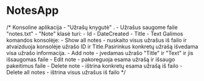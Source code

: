 # NotesApp
/* Konsoline aplikacija - "Užrašų knygutė" . 
       - Užrašus saugome faile "notes.txt"
        - "Note" klasė turi:
        - Id
        - DateCreated
        - Title
        - Text
        Galimos komandos konsolėje:
        - Show all notes - nuskaito visus užrašus iš failo ir atvaizduoja konsolėje užrašo ID ir Title.Pasirinkus konkretų užrašą išvedama visa užrašo informacija.
        - Add note - įvedamas užrašo "Title" ir "Text" ir jis išsaugomas faile
        - Edit note - pakoreguoja esama užrašą ir išsaugo pakeitimus faile
        - Delete note - ištrina konkretų esama užrašą iš failo
        - Delete all notes - ištrina visus užrašus iš failo    */
